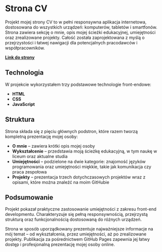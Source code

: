 # Strona CV


Projekt mojej strony CV to w pełni responsywna aplikacja internetowa, dostosowana do wszystkich urządzeń: komputerów, tabletów i smartfonów. Strona zawiera sekcję o mnie, opis mojej ścieżki edukacyjnej, umiejętności oraz zrealizowane projekty. Całość została zaprojektowana z myślą o przejrzystości i łatwej nawigacji dla potencjalnych pracodawców i współpracowników.  

[**Link do strony**](https://capsaymon.github.io/CV)


## Technologia  

W projekcie wykorzystałem trzy podstawowe technologie front-endowe:  

- **HTML**
- **CSS** 
- **JavaScript**


## Struktura  

Strona składa się z pięciu głównych podstron, które razem tworzą kompletną prezentację mojej osoby:  

- **O mnie** – zawiera krótki opis mojej osoby  
- **Wykształcenie** – przedstawia moją ścieżkę edukacyjną, w tym naukę w liceum oraz aktualne studia  
- **Umiejętności** – podzielone na dwie kategorie: znajomość języków programowania oraz umiejętności miękkie, takie jak komunikacja czy praca zespołowa  
- **Projekty** – prezentacja trzech dotychczasowych projektów wraz z opisami, które można znaleźć na moim GitHubie  


## Podsumowanie  

Projekt pokazał praktyczne zastosowanie umiejętności z zakresu front-end developmentu. Charakteryzuje się pełną responsywnością, przejrzystą strukturą oraz funkcjonalnością dostosowaną do różnych urządzeń.  

Strona w sposób uporządkowany prezentuje najważniejsze informacje na mój temat – od wykształcenia, przez umiejętności, aż po zrealizowane projekty. Publikacja za pośrednictwem GitHub Pages zapewnia jej łatwy dostęp i profesjonalną prezentację mojej osoby online.  
